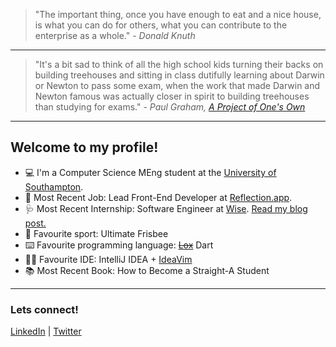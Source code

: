 > "The important thing, once you have enough to eat and a nice house, is what you can do for others, what you can contribute to the enterprise as a whole." - _Donald Knuth_

---

> "It's a bit sad to think of all the high school kids turning their backs on building treehouses and sitting in class dutifully learning about Darwin or Newton to pass some exam, when the work that made Darwin and Newton famous was actually closer in spirit to building treehouses than studying for exams." - _Paul Graham, [A Project of One's Own](http://paulgraham.com/own.html)_
---


## Welcome to my profile!
* 💻 I'm a Computer Science MEng student at the [University of Southampton](https://www.southampton.ac.uk/).
* 💼 Most Recent Job: Lead Front-End Developer at [Reflection.app](https://reflection.app).
* 🩺 Most Recent Internship: Software Engineer at [Wise](https://wise.com). [Read my blog post.](https://medium.com/wise-engineering/wise-engineering-internship-74d5dd1507fe)
* 🥏 Favourite sport: Ultimate Frisbee
* ⌨️ Favourite programming language: <strike><a href="https://github.com/britannio/lox">Lox</a></strike> Dart
* ✍🏾 Favourite IDE: IntelliJ IDEA + [IdeaVim](https://plugins.jetbrains.com/plugin/164-ideavim)
* 📚 Most Recent Book: How to Become a Straight-A Student
---
### Lets connect!
[LinkedIn](https://www.linkedin.com/in/britannio) | [Twitter](https://twitter.com/britannioj)
<!--
**britannio/britannio** is a ✨ _special_ ✨ repository because its `README.md` (this file) appears on your GitHub profile.

Here are some ideas to get you started:

- 🔭 I’m currently working on ...
- 🌱 I’m currently learning ...
- 👯 I’m looking to collaborate on ...
- 🤔 I’m looking for help with ...
- 💬 Ask me about ...
- 📫 How to reach me: ...
- 😄 Pronouns: ...
- ⚡ Fun fact: ...
-->

